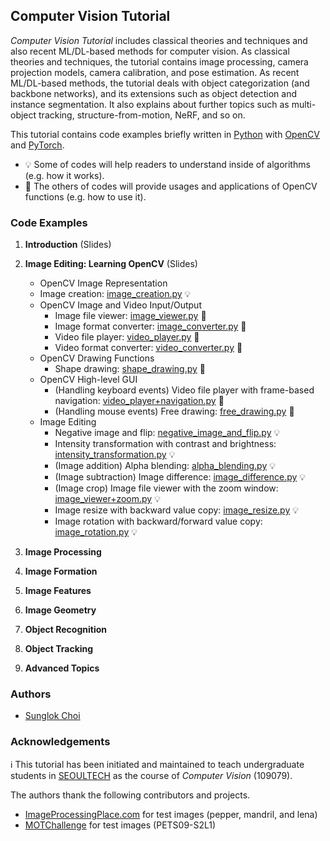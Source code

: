 ## Computer Vision Tutorial

_Computer Vision Tutorial_ includes classical theories and techniques and also recent ML/DL-based methods for computer vision. As classical theories and techniques, the tutorial contains image processing, camera projection models, camera calibration, and pose estimation. As recent ML/DL-based methods, the tutorial deals with object categorization (and backbone networks), and its extensions such as object detection and instance segmentation. It also explains about further topics such as multi-object tracking, structure-from-motion, NeRF, and so on.

This tutorial contains code examples briefly written in [Python](https://python.org/) with [OpenCV](https://opencv.org/) and [PyTorch](https://pytorch.org/).
* :bulb: Some of codes will help readers to understand inside of algorithms (e.g. how it works).
* :wrench: The others of codes will provide usages and applications of OpenCV functions (e.g. how to use it).



### Code Examples
1. **Introduction** (Slides)
2. **Image Editing: Learning OpenCV** (Slides)
	* OpenCV Image Representation
     * Image creation: [image_creation.py](https://github.com/mint-lab/cv_tutorial/blob/master/image_creation.py) :bulb:
   * OpenCV Image and Video Input/Output
     * Image file viewer: [image_viewer.py](https://github.com/mint-lab/cv_tutorial/blob/master/image_viewer.py) :wrench:
     * Image format converter: [image_converter.py](https://github.com/mint-lab/cv_tutorial/blob/master/image_converter.py) :wrench:
     * Video file player: [video_player.py](https://github.com/mint-lab/cv_tutorial/blob/master/video_player.py) :wrench:
     * Video format converter: [video_converter.py](https://github.com/mint-lab/cv_tutorial/blob/master/video_converter.py) :wrench:
   * OpenCV Drawing Functions
     * Shape drawing: [shape_drawing.py](https://github.com/mint-lab/cv_tutorial/blob/master/shape_drawing.py) :wrench:
   * OpenCV High-level GUI
     * (Handling keyboard events) Video file player with frame-based navigation: [video_player+navigation.py](https://github.com/mint-lab/cv_tutorial/blob/master/video_player%2Bnavigation.py) :wrench:
     * (Handling mouse events) Free drawing: [free_drawing.py](https://github.com/mint-lab/cv_tutorial/blob/master/free_drawing.py) :wrench:
   * Image Editing
     * Negative image and flip: [negative_image_and_flip.py](https://github.com/mint-lab/cv_tutorial/blob/master/negative_image_and_flip.py) :bulb:
     * Intensity transformation with contrast and brightness: [intensity_transformation.py](https://github.com/mint-lab/cv_tutorial/blob/master/intensity_transformation.py) :bulb:
     * (Image addition) Alpha blending: [alpha_blending.py](https://github.com/mint-lab/cv_tutorial/blob/master/alpha_blending.py) :bulb:
     * (Image subtraction) Image difference: [image_difference.py](https://github.com/mint-lab/cv_tutorial/blob/master/image_difference.py) :bulb:
     * (Image crop) Image file viewer with the zoom window: [image_viewer+zoom.py](https://github.com/mint-lab/cv_tutorial/blob/master/image_viewer%2Bzoom.py) :bulb:
     * Image resize with backward value copy: [image_resize.py](https://github.com/mint-lab/cv_tutorial/blob/master/image_resize.py) :bulb:
     * Image rotation with backward/forward value copy: [image_rotation.py](https://github.com/mint-lab/cv_tutorial/blob/master/image_rotation.py) :bulb:
   
3. **Image Processing**

4. **Image Formation**

5. **Image Features**

6. **Image Geometry**

7. **Object Recognition**

8. **Object Tracking**

9. **Advanced Topics**



### Authors
* [Sunglok Choi](https://github.com/sunglok)



### Acknowledgements
:information_source: This tutorial has been initiated and maintained to teach undergraduate students in [SEOULTECH](https://en.seoultech.ac.kr/) as the course of _Computer Vision_ (109079).

The authors thank the following contributors and projects.

* [ImageProcessingPlace.com](https://www.imageprocessingplace.com/root_files_V3/image_databases.htm) for test images (pepper, mandril, and lena)
* [MOTChallenge](https://motchallenge.net/vis/PETS09-S2L1) for test images (PETS09-S2L1)